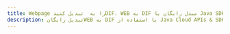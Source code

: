 ---title: Webpage را به  تبدیل کنیدDIF، WEB به DIF مبدل رایگان یا Java SDKdescription: تبدیل رایگانWEB به DIF با استفاده از Java Cloud APIs & SDK همچنین اسناد PDF را در Cloud ایجاد، ویرایش و رندر کنید.---